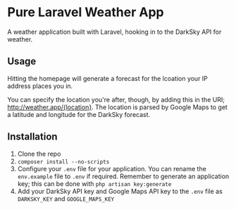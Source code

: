 # Pure Laravel Weather App

A weather application built with Laravel, hooking in to the DarkSky API for weather.

## Usage

Hitting the homepage will generate a forecast for the lcoation your IP address places you in.

You can specify the location you're after, though, by adding this in the URI; http://weather.app/{location}. The location is parsed by Google Maps to get a latitude and longitude for the DarkSky forecast.

## Installation

1. Clone the repo
2. `composer install --no-scripts`
3. Configure your `.env` file for your application. You can rename the `env.example` file to `.env` if required. Remember to generate an application key; this can be done with `php artisan key:generate`
4. Add your DarkSky API key and Google Maps API key to the `.env` file as `DARKSKY_KEY` and `GOOGLE_MAPS_KEY`
